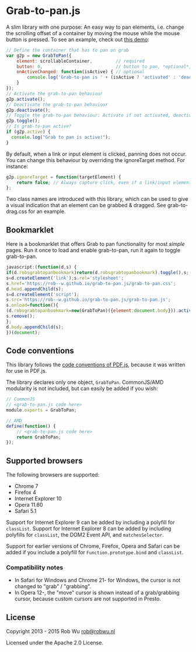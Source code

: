 # Grab-to-pan.js

A slim library with one purpose: An easy way to pan elements, i.e. change the scrolling
offset of a container by moving the mouse while the mouse button is pressed.
To see an example, check out [this demo](https://rob--w.github.io/grab-to-pan.js/demo.html):

```javascript
// Define the container that has to pan on grab
var g2p = new GrabToPan({
    element: scrollableContainer,         // required
    button: 0,                            // button to pan, *optional*, 0: left-button, 1: middle-button, 2: right-button
    onActiveChanged: function(isActive) { // optional
        console.log('Grab-to-pan is ' + (isActive ? 'activated' : 'deactivated'));
    }
});
// Activate the grab-to-pan behaviour
g2p.activate();
// Deactivate the grab-to-pan behaviour
g2p.deactivate();
// Toggle the grab-to-pan behaviour: Activate if not activated, deactivate otherwise.
g2p.toggle();
// Is grab-to-pan active?
if (g2p.active) {
  console.log("Grab to pan is active!");
}
```

By default, when a link or input element is clicked, panning
does not occur. You can change this behaviour by overriding the
ignoreTarget method. For instance:

```javascript
g2p.ignoreTarget = function(targetElement) {
    return false; // Always capture click, even if a link/input element is grabbed.
};
```

Two class names are introduced with this library, which can be used to give a
visual indication that an element can be grabbed & dragged. See grab-to-drag.css
for an example.


## Bookmarklet
Here is a bookmarklet that offers Grab to pan functionality for most *simple* pages.
Run it once to load and enable grab-to-pan, run it again to toggle grab-to-pan.

```javascript
javascript:(function(d,s) {
if(d.robsgrabtopanbookmark)return(d.robsgrabtopanbookmark).toggle(),s;
s=d.createElement('link');s.rel='stylesheet';
s.href='https://rob--w.github.io/grab-to-pan.js/grab-to-pan.css';
d.head.appendChild(s);
s=d.createElement('script');
s.src='https://rob--w.github.io/grab-to-pan.js/grab-to-pan.js';
s.onload=function(){
(d.robsgrabtopanbookmark=new(GrabToPan)({element:document.body})).activate();
s.remove();
};
d.body.appendChild(s);
})(document);
```

## Code conventions
This library follows the [code conventions of PDF.js](https://github.com/mozilla/pdf.js/wiki/Style-Guide),
because it was written for use in PDF.js.

The library declares only one object, `GrabToPan`. CommonJS/AMD modularity is
not included, but can easily be added if you wish:

```javascript
// CommonJS
// <grab-to-pan.js code here>
module.exports = GrabToPan;

// AMD
define(function() {
    // <grab-to-pan.js code here>
    return GrabToPan; 
});
```

## Supported browsers
The following browsers are supported:

* Chrome 7
* Firefox 4
* Internet Explorer 10
* Opera 11.60
* Safari 5.1

Support for Internet Explorer 9 can be added by including a polyfill for `classList`.
Support for Internet Explorer 8 can be added by including polyfills for `classList`,
the DOM2 Event API, and `matchesSelector`.

Support for earlier versions of Chrome, Firefox, Opera and Safari can be added
if you include a polyfill for `Function.prototype.bind` and `classList`.

### Compatibility notes

- In Safari for Windows and Chrome 21- for Windows, the cursor is not changed to
  "grab" / "grabbing".
- In Opera 12-, the "move" cursor is shown instead of a grab/grabbing cursor,
  because custom cursors are not supported in Presto.


## License

Copyright 2013 - 2015 Rob Wu <rob@robwu.nl>

Licensed under the Apache 2.0 License.
